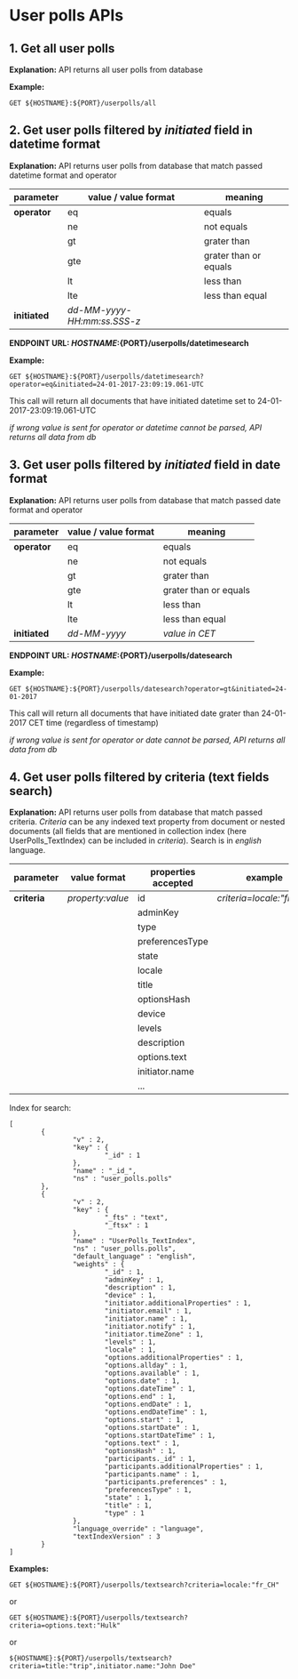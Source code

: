 # User polls APIs 

## 1. Get all user polls 
**Explanation:** API returns all user polls from database
  
**Example:**
```
GET ${HOSTNAME}:${PORT}/userpolls/all
```
## 2. Get user polls filtered by *initiated* field in **datetime** format
**Explanation:** API returns user polls from database that match passed datetime format and operator

|parameter | value / value format | meaning |
|----|-----|---|    
|**operator**  | eq|equals|
|    | ne |not equals|
|    | gt |grater than|
|    |   gte  |grater than or equals|
|    | lt |less than|
|    | lte |less than equal |
|  **initiated**  | *dd-MM-yyyy-HH:mm:ss.SSS-z* ||

**ENDPOINT URL: ${HOSTNAME}:${PORT}/userpolls/datetimesearch**

**Example:**
```
GET ${HOSTNAME}:${PORT}/userpolls/datetimesearch?operator=eq&initiated=24-01-2017-23:09:19.061-UTC
```
This call will return all documents that have initiated datetime set to 24-01-2017-23:09:19.061-UTC

*if wrong value is sent for operator or datetime cannot be parsed, API returns all data from db*

## 3. Get user polls filtered by *initiated* field in **date** format
**Explanation:** API returns user polls from database that match passed date format and operator

| parameter | value / value format | meaning |
|----|-----|---|    
|  **operator**  | eq|equals|
|    | ne |not equals|
|    | gt |grater than|
|    |   gte  |grater than or equals|
|    | lt |less than|
|    | lte |less than equal |
|  **initiated**  | *dd-MM-yyyy* |*value in CET*|

**ENDPOINT URL: ${HOSTNAME}:${PORT}/userpolls/datesearch**

**Example:**
```
GET ${HOSTNAME}:${PORT}/userpolls/datesearch?operator=gt&initiated=24-01-2017
```
This call will return all documents that have initiated date grater than 24-01-2017 CET time (regardless of timestamp)

*if wrong value is sent for operator or date cannot be parsed, API returns all data from db*

## 4. Get user polls filtered by criteria (text fields search)
**Explanation:** API returns user polls from database that match passed criteria. *Criteria* can be any indexed text property from document or nested documents (all fields that are mentioned in collection index (here UserPolls_TextIndex) can be included in *criteria*). Search is in *english* language.

| parameter |value format | properties accepted | example |
|----|-----|---|----|   
|  **criteria**  | *property:value*|id|*criteria=locale:"fr_CH"*|
|    |  |adminKey||
|    |  |type||
|    |  |preferencesType||
|    |  |state||
|    |  |locale||
|    |  |title||
|    |  |optionsHash||
|    |  |device||
|    |  |levels||
|    |  |description||
|    |  |options.text||
|    |  |initiator.name||
|    |  |...||
  
Index for search: 
```
[
        {
                "v" : 2,
                "key" : {
                        "_id" : 1
                },
                "name" : "_id_",
                "ns" : "user_polls.polls"
        },
        {
                "v" : 2,
                "key" : {
                        "_fts" : "text",
                        "_ftsx" : 1
                },
                "name" : "UserPolls_TextIndex",
                "ns" : "user_polls.polls",
                "default_language" : "english",
                "weights" : {
                        "_id" : 1,
                        "adminKey" : 1,
                        "description" : 1,
                        "device" : 1,
                        "initiator.additionalProperties" : 1,
                        "initiator.email" : 1,
                        "initiator.name" : 1,
                        "initiator.notify" : 1,
                        "initiator.timeZone" : 1,
                        "levels" : 1,
                        "locale" : 1,
                        "options.additionalProperties" : 1,
                        "options.allday" : 1,
                        "options.available" : 1,
                        "options.date" : 1,
                        "options.dateTime" : 1,
                        "options.end" : 1,
                        "options.endDate" : 1,
                        "options.endDateTime" : 1,
                        "options.start" : 1,
                        "options.startDate" : 1,
                        "options.startDateTime" : 1,
                        "options.text" : 1,
                        "optionsHash" : 1,
                        "participants._id" : 1,
                        "participants.additionalProperties" : 1,
                        "participants.name" : 1,
                        "participants.preferences" : 1,
                        "preferencesType" : 1,
                        "state" : 1,
                        "title" : 1,
                        "type" : 1
                },
                "language_override" : "language",
                "textIndexVersion" : 3
        }
]
```

**Examples:**

```
GET ${HOSTNAME}:${PORT}/userpolls/textsearch?criteria=locale:"fr_CH"   
```   
or
```
GET ${HOSTNAME}:${PORT}/userpolls/textsearch?criteria=options.text:"Hulk"   
```
or
```
${HOSTNAME}:${PORT}/userpolls/textsearch?criteria=title:"trip",initiator.name:"John Doe"
``` 
